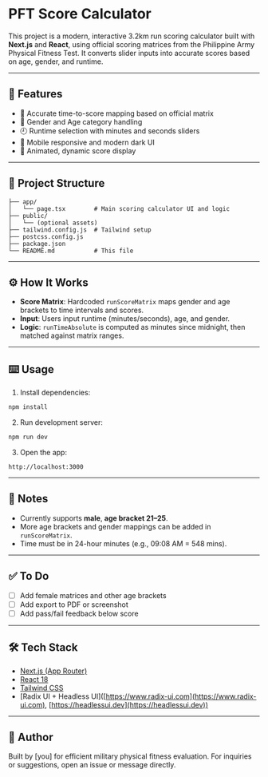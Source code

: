 # PFT Score Calculator

This project is a modern, interactive 3.2km run scoring calculator built with **Next.js** and **React**, using official scoring matrices from the Philippine Army Physical Fitness Test. It converts slider inputs into accurate scores based on age, gender, and runtime.

---

## 🚀 Features

* 🎯 Accurate time-to-score mapping based on official matrix
* 🧍 Gender and Age category handling
* 🕘 Runtime selection with minutes and seconds sliders
* 📱 Mobile responsive and modern dark UI
* 🎨 Animated, dynamic score display

---

## 📁 Project Structure

```
├── app/
│   └── page.tsx        # Main scoring calculator UI and logic
├── public/
│   └── (optional assets)
├── tailwind.config.js  # Tailwind setup
├── postcss.config.js
├── package.json
└── README.md           # This file
```

---

## ⚙️ How It Works

* **Score Matrix**: Hardcoded `runScoreMatrix` maps gender and age brackets to time intervals and scores.
* **Input**: Users input runtime (minutes/seconds), age, and gender.
* **Logic**: `runTimeAbsolute` is computed as minutes since midnight, then matched against matrix ranges.

---

## ⌨️ Usage

1. Install dependencies:

```bash
npm install
```

2. Run development server:

```bash
npm run dev
```

3. Open the app:

```
http://localhost:3000
```

---

## 📌 Notes

* Currently supports **male**, **age bracket 21–25**.
* More age brackets and gender mappings can be added in `runScoreMatrix`.
* Time must be in 24-hour minutes (e.g., 09:08 AM = 548 mins).

---

## ✅ To Do

* [ ] Add female matrices and other age brackets
* [ ] Add export to PDF or screenshot
* [ ] Add pass/fail feedback below score

---

## 🛠 Tech Stack

* [Next.js (App Router)](https://nextjs.org)
* [React 18](https://reactjs.org)
* [Tailwind CSS](https://tailwindcss.com)
* \[Radix UI + Headless UI]\([https://www.radix-ui.com](https://www.radix-ui.com), [https://headlessui.dev](https://headlessui.dev))

---

## 👤 Author

Built by \[you] for efficient military physical fitness evaluation. For inquiries or suggestions, open an issue or message directly.
